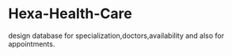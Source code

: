 # Hexa-Health-Care

design database for specialization,doctors,availability and also for appointments.

